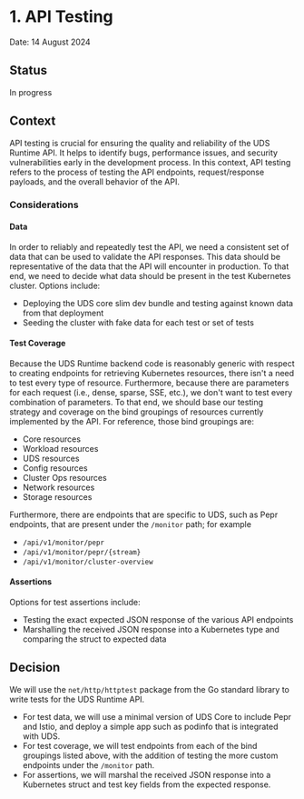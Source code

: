 # 1. API Testing

Date: 14 August 2024

## Status

In progress

## Context

API testing is crucial for ensuring the quality and reliability of the UDS Runtime API. It helps to identify bugs, performance issues, and security vulnerabilities early in the development process. In this context, API testing refers to the process of testing the API endpoints, request/response payloads, and the overall behavior of the API.

### Considerations

#### Data

In order to reliably and repeatedly test the API, we need a consistent set of data that can be used to validate the API responses. This data should be representative of the data that the API will encounter in production. To that end, we need to decide what data should be present in the test Kubernetes cluster. Options include:

- Deploying the UDS core slim dev bundle and testing against known data from that deployment
- Seeding the cluster with fake data for each test or set of tests

#### Test Coverage

Because the UDS Runtime backend code is reasonably generic with respect to creating endpoints for retrieving Kubernetes resources, there isn't a need to test every type of resource. Furthermore, because there are parameters for each request (i.e., dense, sparse, SSE, etc.), we don't want to test every combination of parameters. To that end, we should base our testing strategy and coverage on the bind groupings of resources currently implemented by the API. For reference, those bind groupings are:

- Core resources
- Workload resources
- UDS resources
- Config resources
- Cluster Ops resources
- Network resources
- Storage resources

Furthermore, there are endpoints that are specific to UDS, such as Pepr endpoints, that are present under the `/monitor` path; for example
- `/api/v1/monitor/pepr`
- `/api/v1/monitor/pepr/{stream}`
- `/api/v1/monitor/cluster-overview`

#### Assertions

Options for test assertions include:
- Testing the exact expected JSON response of the various API endpoints
- Marshalling the received JSON response into a Kubernetes type and comparing the struct to expected data

## Decision

We will use the `net/http/httptest` package from the Go standard library to write tests for the UDS Runtime API.

- For test data, we will use a minimal version of UDS Core to include Pepr and Istio, and deploy a simple app such as podinfo that is integrated with UDS.
- For test coverage, we will test endpoints from each of the bind groupings listed above, with the addition of testing the more custom endpoints under the `/monitor` path.
- For assertions, we will marshal the received JSON response into a Kubernetes struct and test key fields from the expected response.
